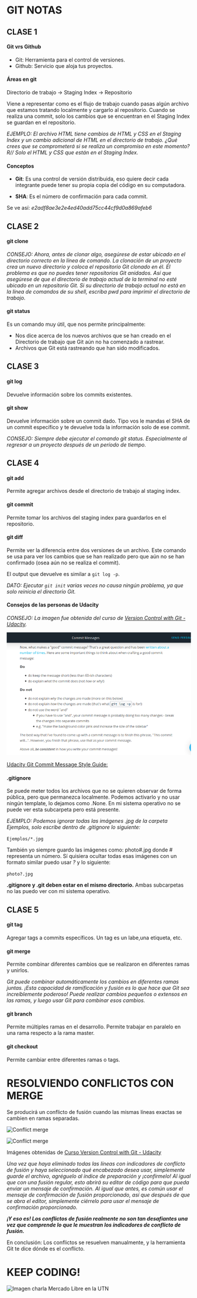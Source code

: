 # GIT NOTAS

## **CLASE 1**

#### Git vrs Github
* Git: Herramienta para el control de versiones.
* Github: Servicio que aloja tus proyectos.

#### Áreas en git
Directorio de trabajo -> Staging Index -> Repositorio

Viene a representar como es el flujo de trabajo cuando pasas algún archivo que estamos tratando localmente y cargarlo al repositorio.
Cuando se realiza una commit, solo los cambios que se encuentran en el Staging Index se guardan en el repositorio.

*EJEMPLO: El archivo HTML tiene cambios de HTML y CSS en el Staging Index y un cambio adicional de HTML en el directorio de trabajo. ¿Qué crees que se comprometerá si se realiza un compromiso en este momento? R// Solo el HTML y CSS que están en el Staging Index.* 

####  Conceptos

- **Git**: Es una control de versión distribuida, eso quiere decir cada integrante puede tener su propia copia del código en su computadora.

- **SHA**: Es el número de confirmación para cada commit. 

Se ve así: _e2adf8ae3e2e4ed40add75cc44cf9d0a869afeb6_

## **CLASE 2**

#### git clone

*CONSEJO: Ahora, antes de clonar algo, asegúrese de estar ubicado en el directorio correcto en la línea de comando. La clonación de un proyecto crea un nuevo directorio y coloca el repositorio Git clonado en él. El problema es que no puedes tener repositorios Git anidados. Así que asegúrese de que el directorio de trabajo actual de la terminal no esté ubicado en un repositorio Git. Si su directorio de trabajo actual no está en la línea de comandos de su shell, escriba pwd para imprimir el directorio de trabajo.*

#### git status

Es un comando muy útil, que nos permite principalmente:
* Nos dice acerca de los nuevos archivos que se han creado en el Directorio de trabajo que Git aún no ha comenzado a rastrear.
* Archivos que Git está rastreando que han sido modificados.

## **CLASE 3**

#### git log

Devuelve información sobre los commits existentes.

#### git show

Devuelve información sobre un commit dado. Tipo vos le mandas el SHA de un commit específico y te devuelve toda la información solo de ese commit.

*CONSEJO: Siempre debe ejecutar el comando git status. Especialmente al regresar a un proyecto después de un período de tiempo.*

## **CLASE 4**

#### git add

Permite agregar archivos desde el directorio de trabajo al staging index.

#### git commit

Permite tomar los archivos del staging index para guardarlos en el repositorio.

#### git diff

Permite ver la diferencia entre dos versiones de un archivo. Este comando se usa para ver los cambios que se han realizado pero que aún no se han confirmado (osea aún no se realiza el commit).

El output que devuelve es similar a ```git log -p```.

*DATO: Ejecutar ```git init``` varias veces no causa ningún problema, ya que solo reinicia el directorio Git.*

#### Consejos de las personas de Udacity

*CONSEJO: La imagen fue obtenida del curso de [Version Control with Git - Udacity](https://www.udacity.com/course/version-control-with-git--ud123).*

![Consejo sobre cómo escribir los mensajes para el commit](https://github.com/cabustillo13/Git/blob/master/A%20good%20commit%20message.png)

[Udacity Git Commit Message Style Guide:](https://udacity.github.io/git-styleguide/)

#### .gitignore

Se puede meter todos los archivos que no se quieren observar de forma pública, pero que permanezca localmente.
Podemos activarlo y no usar ningún template, lo dejamos como .None.
En mi sistema operativo no se puede ver esta subcarpeta pero está presente.

*EJEMPLO: Podemos ignorar todas las imágenes .jpg de la carpeta Ejemplos, solo escribe dentro de .gitignore lo siguiente:* 

```Ejemplos/*.jpg```

También yo siempre guardo las imágenes como: photo#.jpg donde # representa un número. Sí quisiera ocultar todas esas imágenes con un formato similar puedo usar *?* y lo siguiente:

```photo?.jpg``` 

**.gitignore y .git deben estar en el mismo directorio.** Ambas subcarpetas no las puedo ver con mi sistema operativo.

## CLASE 5

#### git tag

Agregar tags a commits específicos. Un tag es un labe,una etiqueta, etc.

#### git merge

Permite combinar diferentes cambios que se realizaron en diferentes ramas y unirlos.

*Git puede combinar automáticamente los cambios en diferentes ramas juntas. ¡Esta capacidad de ramificación y fusión es lo que hace que Git sea increíblemente poderoso! Puede realizar cambios pequeños o extensos en las ramas, y luego usar Git para combinar esos cambios.*

#### git branch

Permite múltiples ramas en el desarrollo. Permite trabajar en paralelo en una rama respecto a la rama master.

#### git checkout

Permite cambiar entre diferentes ramas o tags.


# RESOLVIENDO CONFLICTOS CON MERGE

Se producirá un conflicto de fusión cuando las mismas líneas exactas se cambien en ramas separadas.

![Conflict merge](https://github.com/cabustillo13/Git/blob/master/conflict%20merge1.png)


![Conflict merge](https://github.com/cabustillo13/Git/blob/master/conflict%20merge2.png)

Imágenes obtenidas de [Curso Version Control with Git - Udacity](https://www.udacity.com/course/version-control-with-git--ud123)

*Una vez que haya eliminado todas las líneas con indicadores de conflicto de fusión y haya seleccionado qué encabezado desea usar, simplemente guarde el archivo, agréguelo al índice de preparación y ¡confírmelo! Al igual que con una fusión regular, esto abrirá su editor de código para que pueda enviar un mensaje de confirmación. Al igual que antes, es común usar el mensaje de confirmación de fusión proporcionado, así que después de que se abra el editor, simplemente ciérrelo para usar el mensaje de confirmación proporcionado.*

**_¡Y eso es! Los conflictos de fusión realmente no son tan desafiantes una vez que comprende lo que le muestran los indicadores de conflicto de fusión._**

En conclusión: Los conflictos se resuelven manualmente, y la herramienta Git te dice dónde es el conflicto.


# KEEP CODING!
![Imagen charla Mercado Libre en la UTN](https://github.com/cabustillo13/Git/blob/ramaSecundaria/Charla%20programacion%20en%20la%20UTN.jpeg)

